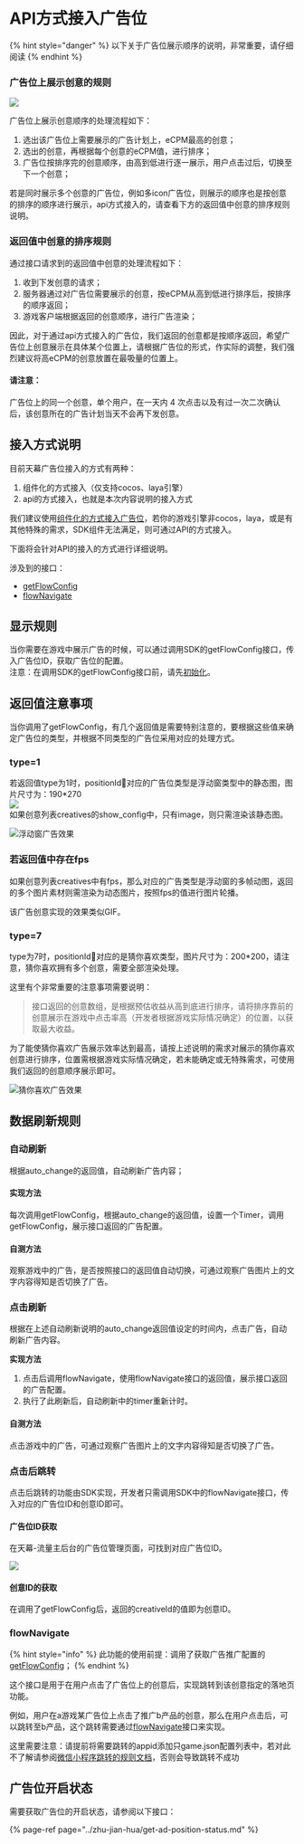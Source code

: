 # API方式接入广告位

{% hint style="danger" %}
以下关于广告位展示顺序的说明，非常重要，请仔细阅读
{% endhint %}

### 广告位上展示创意的规则

![](../../../.gitbook/assets/image%20%28116%29.png)

广告位上展示创意顺序的处理流程如下：

1. 选出该广告位上需要展示的广告计划上，eCPM最高的创意；
2. 选出的创意，再根据每个创意的eCPM值，进行排序；
3. 广告位按排序完的创意顺序，由高到低进行逐一展示，用户点击过后，切换至下一个创意；

若是同时展示多个创意的广告位，例如多icon广告位，则展示的顺序也是按创意的排序的顺序进行展示，api方式接入的，请查看下方的返回值中创意的排序规则说明。

### 返回值中创意的排序规则

通过接口请求到的返回值中创意的处理流程如下：

1. 收到下发创意的请求；
2. 服务器通过对广告位需要展示的创意，按eCPM从高到低进行排序后，按排序的顺序返回；
3. 游戏客户端根据返回的创意顺序，进行广告渲染；

因此，对于通过api方式接入的广告位，我们返回的创意都是按顺序返回，希望广告位上创意展示在具体某个位置上，请根据广告位的形式，作实际的调整，我们强烈建议将高eCPM的创意放置在最吸量的位置上。 

#### 请注意：

广告位上的同一个创意，单个用户，在一天内 4 次点击以及有过一次二次确认后，该创意所在的广告计划当天不会再下发创意。

## 接入方式说明

目前天幕广告位接入的方式有两种：

1. 组件化的方式接入（仅支持cocos、laya引擎）
2. api的方式接入，也就是本次内容说明的接入方式

我们建议使用[组件化的方式接入广告位](../zhu-jian-hua/)，若你的游戏引擎非cocos，laya，或是有其他特殊的需求，SDK组件无法满足，则可通过API的方式接入。

下面将会针对API的接入的方式进行详细说明。

涉及到的接口：

* [getFlowConfig](get-ad-position-config.md)
* [flowNavigate](https://doc.skysriver.com/dev-guide/create-ad-position/landing)

## **显示规则**

当你需要在游戏中展示广告的时候，可以通过调用SDK的getFlowConfig接口，传入广告位ID，获取广告位的配置。  
注意：在调用SDK的getFlowConfig接口前，请先[初始化](https://doc.skysriver.com/dev-guide/init)。  


## 返回值注意事项

当你调用了getFlowConfig，有几个返回值是需要特别注意的，要根据这些值来确定广告位的类型，并根据不同类型的广告位采用对应的处理方式。

###  **type=1** 

若返回值type为1时，positionId对应的广告位类型是浮动窗类型中的静态图，图片尺寸为：190\*270  
 ![](https://uploader.shimo.im/f/nQvWLNArkEMNVUDJ.png!thumbnail)  
如果创意列表creatives的show\_config中，只有image，则只需渲染该静态图。  
  
 

![&#x6D6E;&#x52A8;&#x7A97;&#x5E7F;&#x544A;&#x6548;&#x679C;](../../../.gitbook/assets/image%20%2869%29.png)

### **若返回值中存在fps**

如果创意列表creatives中有fps，那么对应的广告类型是浮动窗的多帧动图，返回的多个图片素材则需渲染为动态图片，按照fps的值进行图片轮播。

该广告创意实现的效果类似GIF。

### **type=7**

type为7时，positionId对应的是猜你喜欢类型，图片尺寸为：200\*200，请注意，猜你喜欢拥有多个创意，需要全部渲染处理。

这里有个非常重要的注意事项需要说明：

> 接口返回的创意数组，是根据预估收益从高到底进行排序，请将排序靠前的创意展示在游戏中点击率高（开发者根据游戏实际情况确定）的位置，以获取最大收益。

为了能使猜你喜欢广告展示效率达到最高，请按上述说明的需求对展示的猜你喜欢创意进行排序，位置需根据游戏实际情况确定，若未能确定或无特殊需求，可使用我们返回的创意顺序展示即可。

![&#x731C;&#x4F60;&#x559C;&#x6B22;&#x5E7F;&#x544A;&#x6548;&#x679C;](../../../.gitbook/assets/image%20%28179%29.png)

## **数据刷新规则**

### **自动刷新**

根据auto\_change的返回值，自动刷新广告内容；

#### **实现方法**

每次调用getFlowConfig，根据auto\_change的返回值，设置一个Timer，调用getFlowConfig，展示接口返回的广告配置。

#### **自测方法**

观察游戏中的广告，是否按照接口的返回值自动切换，可通过观察广告图片上的文字内容得知是否切换了广告。

### **点击刷新**

根据在上述自动刷新说明的auto\_change返回值设定的时间内，点击广告，自动刷新广告内容。

**实现方法**

1. 点击后调用flowNavigate，使用flowNavigate接口的返回值，展示接口返回的广告配置。
2. 执行了此刷新后，自动刷新中的timer重新计时。

#### **自测方法**

点击游戏中的广告，可通过观察广告图片上的文字内容得知是否切换了广告。

### **点击后跳转**

点击后跳转的功能由SDK实现，开发者只需调用SDK中的flowNavigate接口，传入对应的广告位ID和创意ID即可。

#### 广告位ID获取

在天幕-流量主后台的广告位管理页面，可找到对应广告位ID。

![](../../../.gitbook/assets/image%20%285%29.png)

#### 创意ID的获取

在调用了getFlowConfig后，返回的creativeId的值即为创意ID。

### **flowNavigate**

{% hint style="info" %}
此功能的使用前提：调用了获取广告推广配置的[getFlowConfig](get-ad-position-config.md)；
{% endhint %}

这个接口是用于在用户点击了广告位上的创意后，实现跳转到该创意指定的落地页功能。

例如，用户在a游戏某广告位上点击了推广b产品的创意，那么在用户点击后，可以跳转至b产品，这个跳转需要通过[flowNavigate](landing.md)接口来实现。

这里需要注意：请提前将需要跳转的appid添加只game.json配置列表中，若对此不了解请参阅[微信小程序跳转的规则文档](https://developers.weixin.qq.com/miniprogram/dev/api/open-api/miniprogram-navigate/wx.navigateToMiniProgram.html)，否则会导致跳转不成功

## 广告位开启状态

需要获取广告位的开启状态，请参阅以下接口：

{% page-ref page="../zhu-jian-hua/get-ad-position-status.md" %}

